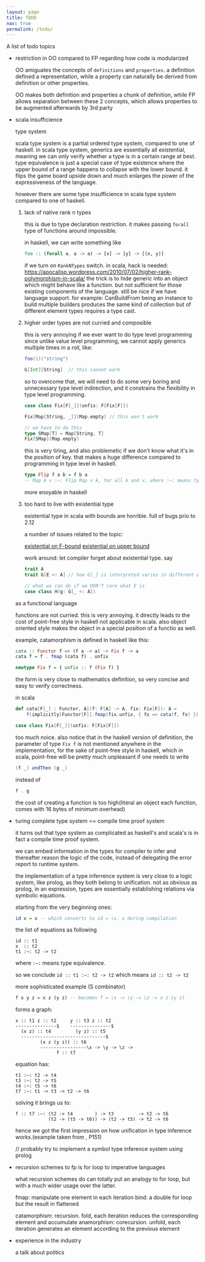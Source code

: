 ```yaml
---
layout: page
title: TODO
nav: true
permalink: /todo/
---
```


A list of todo topics

* restriction in OO compared to FP regarding how code is modularized 
    
  OO amiguates the concepts of `definitions` and `properties`. a definition defined a representation, 
  while a property can naturally be derived from definition or other properties.
  
  OO makes both definition and properties a chunk of definition, while FP allows separation between
  these 2 concepts, which allows properties to be augmented afterwards by 3rd party

* scala insufficience
    
  type system

  scala type system is a partial ordered type system, compared to one of haskell. in scala type system, 
  generics are essentially all existential, meaning we can only verify whether a type is in a certain range
  at best. type equivalence is just a special case of type existence where the upper bound of a range happens
  to collapse with the lower bound. it flips the game board upside down and much enlarges the power of the 
  expressiveness of the language.
  
  however there are some type insufficience in scala type system compared to one of haskell. 
  
  1. lack of native rank n types
  
     this is due to type declaration restriction. it makes passing `forall` type of functions around impossible.
     
  
     in haskell, we can write something like
  
     ```haskell
     foo :: (forall a. a -> a) -> [x] -> [y] -> [(x, y)]
     ```
  
     if we turn on `RankNTypes` switch. in scala, hack is needed: 
     https://apocalisp.wordpress.com/2010/07/02/higher-rank-polymorphism-in-scala/   the trick is to hide generic
     into an object which might behave like a function. but not sufficient for those existing components of the language.
     still be nice if we have language support. for example: CanBuildFrom being an instance to build multiple builders
     produces the same kind of collection but of different element types requires a type cast.
  
  2. higher order types are not curried and composible
  
     this is very annoying if we ever want to do type level programming since unlike value level programming, we cannot
     apply generics multiple times in a roll, like:
  
     ```scala
     foo(1)("string")
  
     G[Int][String]  // this cannot work
     ```
  
     so to overcome that, we will need to do some very boring and unnecessary type level indirection, and it constrains
     the flexibility in type level programming.
  
     ```scala
     case class Fix[F[_]](unfix: F[Fix[F]])
  
     Fix[Map[String, _]](Map.empty) // this won't work
  
     // we have to do this
     type SMap[T] = Map[String, T]
     Fix[SMap](Map.empty)
     ```
  
     this is very tiring, and also problemetic if we don't know what it's in the position of key. that makes a huge difference
     compared to programming in type level in haskell.
  
     ```haskell
     type Flip f a b = f b a
     -- Map k v :~: Flip Map v k, for all k and v, where :~: means type equivalence in haskell
     ```
  
     more enoyable in haskell
  
  3. too hard to live with existential type
  
     existential type in scala with bounds are horrible. full of bugs prio to 2.12
  
     a number of issues related to the topic:
  
     [existential on F-bound](https://issues.scala-lang.org/browse/SI-8198)
     [existential on upper bound](https://issues.scala-lang.org/browse/SI-1786)
  
     work around: let compiler forget about existential type. say
  
     ```scala
     trait A
     trait G[E <: A] // how G[_] is interpreted varies in different occurrences
  
     // what we can do if we DON'T care what E is
     case class H(g: G[_ <: A])
     ```

  as a functional language
  
  functions are not curried. this is very annoying. it directly leads to the cost of point-free style in haskell not
  applicable in scala. also object oriented style makes the object in a special position of a functio as well.
  
  example, catamorphism is defined in haskell like this:
  
  ```haskell
  cata :: Functor f => (f a -> a) -> Fix f -> a
  cata f = f . fmap (cata f) . unfix
  
  newtype Fix f = { unfix :: f (Fix f) }
  ```
  
  the form is very close to mathematics definition, so very concise and easy to verify correctness.
  
  in scala
  
  ```scala
  def cata[F[_] : Functor, A](f: F[A] -> A, fix: Fix[F]): A = 
      f(implicitly[Functor[F]].fmap(fix.unfix, { fx => cata(f, fx) }))
  
  case class Fix[F[_]](unfix: F[Fix[F]])
  ```
  
  too much noice. also notice that in the haskell version of definition, the parameter of type `Fix f` is not mentioned
  anywhere in the implementation, for the sake of point-free style in haskell, which in scala, point-free will be pretty much
  unpleasant if one needs to write
  
  ```scala
  (f _) andThen (g _)
  ```
  
  instead of 
  
  ```haskell
  f . g
  ```

  the cost of creating a function is too high(literal an object each function, comes with 16 bytes of minimum overhead)

* turing complete type system == compile time proof system

  it turns out that type system as complicated as haskell's and scala's is in fact a compile time proof system.
  
  we can embed information in the types for compiler to infer and thereafter reason the logic of the code, instead of
  delegating the error report to runtime system.
  
  the implementation of a type inferrence system is very close to a logic system, like prolog, as they both belong to 
  unification. not as obvious as prolog, in an expression, types are essentially establishing relations via symbolic
  equations.
  
  starting from the very beginning ones:
  
  ```haskell
  id x = x -- which converts to id = \x. x during compilation
  ```
  the list of equations as following
  
  ```
  id :: t1
  x  :: t2
  t1 :~: t2 -> t2
  ```
  
  where `:~:` means type equivalence.
  
  so we conclude `id :: t1 :~: t2 -> t2` which means `id :: t2 -> t2`
  
  
  more sophisticated example (S combinator)
  
  ```haskell
  f x y z = x z (y z) -- becomes f = \x -> \y -> \z -> x z (y z)
  ```
  
  forms a graph:
  
  ```
  x :: t1 z :: t2     y :: t3 z :: t2
  ---------------$    ---------------$
    (x z) :: t4         (y z) :: t5
    -------------------------------$
           (x z (y z)) :: t6
           -----------------\x -> \y -> \z ->
                 f :: t7
  ```
  
  equation has:
  
  ```
  t1 :~: t2 -> t4
  t3 :~: t2 -> t5
  t4 :~: t5 -> t6
  t7 :~: t1 -> t3 -> t2 -> t6
  ```
  
  solving it brings us to:
  
  ```
  f :: t7 :~: (t2 -> t4        ) -> t3         -> t2 -> t6
              (t2 -> (t5 -> t6)) -> (t2 -> t5) -> t2 -> t6
  ```
  
  hence we got the first impression on how unification in type inference works.(example taken from <The Implementation
  of Funtional Programming Languages>, P151)
  
  // probably try to implement a symbol type inference system using prolog

* recursion schemes to fp is for loop to imperative languages

  what recursion schemes do can totally put an analogy to for loop, but with a much wider usage over the latter.

  fmap: manipulate one element in each iteration
  bind: a double for loop but the result in flattened

  catamorphism: recursion. fold, each iteration reduces the corresponding element and accumulate
  anamorphism: corecursion. unfold, each iteration generates an element according to the previous element


* experience in the industry

  a talk about politics
